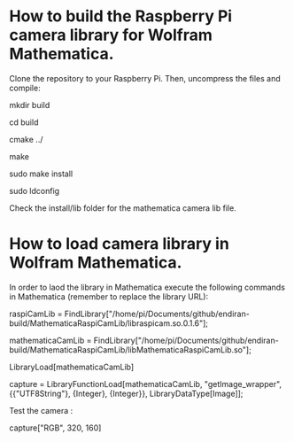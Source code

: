 # How to build the Raspberry Pi camera library for Wolfram Mathematica.

Clone the repository to your Raspberry Pi. Then, uncompress the files and compile:

mkdir build

cd build

cmake ../

make

sudo make install

sudo ldconfig

Check the install/lib folder for the mathematica camera lib file.

# How to load camera library in Wolfram Mathematica.
In order to laod the library in Mathematica execute the following commands in Mathematica (remember to replace the library URL):

raspiCamLib = FindLibrary["/home/pi/Documents/github/endiran-build/MathematicaRaspiCamLib/libraspicam.so.0.1.6"];

mathematicaCamLib = FindLibrary["/home/pi/Documents/github/endiran-build/MathematicaRaspiCamLib/libMathematicaRaspiCamLib.so"];

LibraryLoad[mathematicaCamLib]

capture = LibraryFunctionLoad[mathematicaCamLib, "getImage_wrapper", {{"UTF8String"}, {Integer}, {Integer}}, LibraryDataType[Image]];

Test the camera :

capture["RGB", 320, 160]
